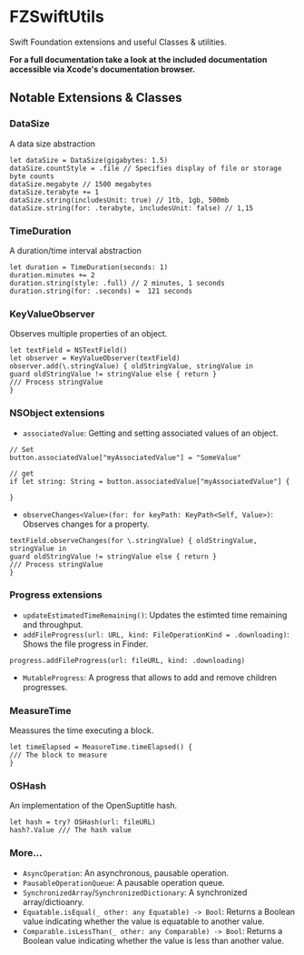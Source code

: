 # FZSwiftUtils

Swift Foundation extensions and useful Classes & utilities.

**For a full documentation take a look at the included documentation accessible via Xcode's documentation browser.**

## Notable Extensions & Classes

### DataSize
A data size abstraction 
```
let dataSize = DataSize(gigabytes: 1.5)
dataSize.countStyle = .file // Specifies display of file or storage byte counts
dataSize.megabyte // 1500 megabytes
dataSize.terabyte += 1
dataSize.string(includesUnit: true) // 1tb, 1gb, 500mb
dataSize.string(for: .terabyte, includesUnit: false) // 1,15
```

### TimeDuration
A duration/time interval abstraction 
```
let duration = TimeDuration(seconds: 1)
duration.minutes += 2
duration.string(style: .full) // 2 minutes, 1 seconds
duration.string(for: .seconds) =  121 seconds
```

### KeyValueObserver
Observes multiple properties of an object.
```
let textField = NSTextField()
let observer = KeyValueObserver(textField)
observer.add(\.stringValue) { oldStringValue, stringValue in
guard oldStringValue != stringValue else { return }
/// Process stringValue
}  
```
 
### NSObject extensions
- `associatedValue`: Getting and setting associated values of an object.
```
// Set
button.associatedValue["myAssociatedValue"] = "SomeValue"

// get
if let string: String = button.associatedValue["myAssociatedValue"] {

}
```
- `observeChanges<Value>(for: for keyPath: KeyPath<Self, Value>)`: Observes changes for a property.
```
textField.observeChanges(for \.stringValue) { oldStringValue, stringValue in
guard oldStringValue != stringValue else { return }
/// Process stringValue
}  
```

### Progress extensions
- `updateEstimatedTimeRemaining()`: Updates the estimted time remaining and throughput.
- `addFileProgress(url: URL, kind: FileOperationKind = .downloading)`: Shows the file progress in Finder.
```
progress.addFileProgress(url: fileURL, kind: .downloading)
```
- `MutableProgress`: A progress that allows to add and remove children progresses.

### MeasureTime
Meassures the time executing a block.
```
let timeElapsed = MeasureTime.timeElapsed() {
/// The block to measure
}
```

### OSHash
An implementation of the OpenSuptitle hash.
```
let hash = try? OSHash(url: fileURL)
hash?.Value /// The hash value
```
 
### More…
- `AsyncOperation`: An asynchronous, pausable operation.
- `PausableOperationQueue`: A pausable operation queue.
- `SynchronizedArray`/`SynchronizedDictionary`: A synchronized array/dictioanry.
- `Equatable.isEqual(_ other: any Equatable) -> Bool`: Returns a Boolean value indicating whether the value is equatable to another value.
- `Comparable.isLessThan(_ other: any Comparable) -> Bool`: Returns a Boolean value indicating whether the value is less than another value.
